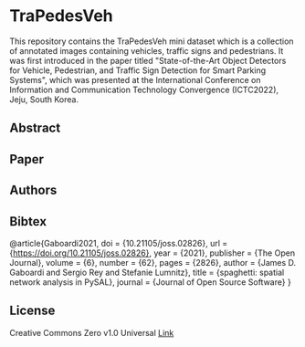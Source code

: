 # TraPedesVeh
This repository contains the TraPedesVeh mini dataset which is a collection of annotated images containing vehicles, traffic signs and pedestrians. It was first introduced in the paper titled "State-of-the-Art Object Detectors for Vehicle, Pedestrian, and Traffic Sign Detection for Smart Parking Systems", which was presented at the International Conference on Information and Communication Technology Convergence (ICTC2022), Jeju, South Korea. 

## Abstract



## Paper


## Authors


## Bibtex

@article{Gaboardi2021,
    doi       = {10.21105/joss.02826},
    url       = {https://doi.org/10.21105/joss.02826},
    year      = {2021},
    publisher = {The Open Journal},
    volume    = {6},
    number    = {62},
    pages     = {2826},
    author    = {James D. Gaboardi and Sergio Rey and Stefanie Lumnitz},
    title     = {spaghetti: spatial network analysis in PySAL},
    journal   = {Journal of Open Source Software}
}


## License 
Creative Commons Zero v1.0 Universal [Link](https://github.com/Judith989/TraPedesVeh-A-mini-Dataset-for-Intelligent-Transportation-Systems/blob/main/LICENSE)
